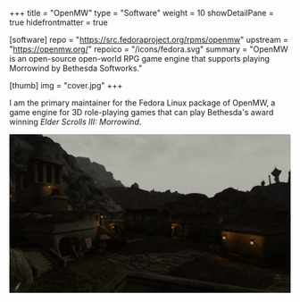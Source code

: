 +++
title = "OpenMW"
type = "Software"
weight = 10
showDetailPane = true
hidefrontmatter = true

[software]
repo = "https://src.fedoraproject.org/rpms/openmw"
upstream = "https://openmw.org/"
repoico = "/icons/fedora.svg"
summary = "OpenMW is an open-source open-world RPG game engine that supports playing Morrowind by Bethesda Softworks."

[thumb]
img = "cover.jpg"
+++

I am the primary maintainer for the Fedora Linux package of OpenMW, a game engine for 3D role-playing games that can play Bethesda's award winning *Elder Scrolls III: Morrowind*.
<!--more-->
![OpenMW Screenshot, taken from [openmw.org](https://openmw.org/media/)](screenshot.png)